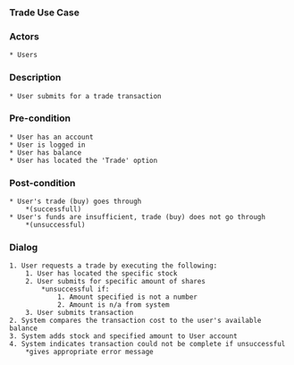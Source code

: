 ### Trade Use Case

### Actors
	* Users

### Description
	* User submits for a trade transaction

### Pre-condition
	* User has an account
	* User is logged in
	* User has balance
	* User has located the 'Trade' option
	
### Post-condition
	* User's trade (buy) goes through
		*(successfull)
	* User's funds are insufficient, trade (buy) does not go through
		*(unsuccessful)
		
### Dialog
	1. User requests a trade by executing the following:
		1. User has located the specific stock
		2. User submits for specific amount of shares
			*unsuccessful if: 
				1. Amount specified is not a number 
				2. Amount is n/a from system
		3. User submits transaction
	2. System compares the transaction cost to the user's available balance
	3. System adds stock and specified amount to User account 
	4. System indicates transaction could not be complete if unsuccessful
		*gives appropriate error message
